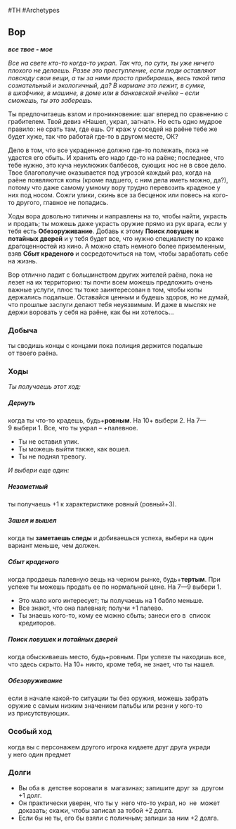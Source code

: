 #TH #Archetypes 

## Вор
***все твое - мое***

*Все на свете кто-то когда-то украл. Так что, по сути, ты уже ничего плохого не делаешь. Разве это преступление, если люди оставляют повсюду свои вещи, а ты за ними просто прибираешь, весь такой типа сознательный и экологичный, да? В кармане это лежит, в сумке, в шкафчике, в машине, в доме или в банковской ячейке – если сможешь, ты это заберешь.*

Ты предпочитаешь взлом и проникновение: шаг вперед по сравнению с грабителем. Твой девиз «Нашел, украл, загнал». Но есть одно мудрое правило: не срать там, где ешь. От краж у соседей на раёне тебе же будет хуже, так что работай где-то в другом месте, ОК?

Дело в том, что все украденное должно где-то полежать, пока не удастся его сбыть. И хранить его надо где-то на раёне; последнее, что тебе нужно, это куча неуклюжих балбесов, сующих нос не в свое дело. Твое благополучие оказывается под угрозой каждый раз, когда на раёне появляются копы (кроме падшего, с ним дела иметь можно, да?), потому что даже самому умному вору трудно перевозить краденое у них под носом. Сожги улики, скинь все за бесценок или повесь на кого-то другого, главное не попадись.

Ходы вора довольно типичны и направлены на то, чтобы найти, украсть и продать; ты можешь даже украсть оружие прямо из рук врага, если у тебя есть **Обезоруживание**. Добавь к этому **Поиск ловушек и потайных дверей** и у тебя будет все, что нужно специалисту по краже драгоценностей из кино. А можно стать немного более приземленным, взяв **Сбыт краденого** и сосредоточиться на том, чтобы заработать себе на жизнь.

Вор отлично ладит с большинством других жителей раёна, пока не лезет на их территорию: ты почти всем можешь предложить очень важные услуги, плюс ты тоже заинтересован в том, чтобы копы держались подальше. Оставайся ценным и будешь здоров, но не думай, что прошлые заслуги делают тебя неуязвимым. И даже в мыслях не держи воровать у себя на раёне, как бы ни хотелось...

### Добыча
ты сводишь концы с концами пока полиция держится подальше от твоего раёна.

### Ходы
*Ты получаешь этот ход:*
##### Дернуть
когда ты что-то крадешь, будь+**ровным**. На 10+ выбери 2. На 7—9 выбери 1. Все, что ты украл – +палевное. 
- Ты не оставил улик.
- Ты можешь выйти также, как вошел.
- Ты не поднял тревогу.


*И выбери еще один:*
##### Незаметный
ты получаешь +1 к характеристике ровный (ровный+3). 

##### Зашел и вышел
когда ты **заметаешь следы** и добиваешься успеха, выбери на один вариант меньше, чем должен.

##### Сбыт краденого
когда продаешь палевную вещь на черном рынке, будь+**тертым**. При успехе ты можешь продать ее по нормальной цене. На 7—9 выбери 1. 
- Это мало кого интересует; ты получаешь на 1 бабло меньше. 
- Все знают, что она палевная; получи +1 палево. 
- Ты знаешь кого-то, кому ее можно сбыть; занеси его в  список кредиторов. 

##### Поиск ловушек и потайных дверей
когда обыскиваешь место, будь+ровным. При успехе ты находишь все, что здесь скрыто. На 10+ никто, кроме тебя, не знает, что ты нашел. 

##### Обезоруживание
если в начале какой-то ситуации ты без оружия, можешь забрать оружие с самым низким значением пальбы или резни у кого-то из присутствующих.

### Особый ход
когда вы с персонажем другого игрока кидаете друг друга укради у него один предмет

### Долги
- Вы оба в  детстве воровали в  магазинах; запишите друг за  другом +1 долг. 
- Он практически уверен, что ты у  него что-то украл, но  не  может доказать; скажи, чтобы записал за тобой +2 долга. 
- Если бы не ты, его бы взяли с поличным; запиши за ним +2 долга.